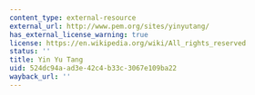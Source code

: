 ```yaml
---
content_type: external-resource
external_url: http://www.pem.org/sites/yinyutang/
has_external_license_warning: true
license: https://en.wikipedia.org/wiki/All_rights_reserved
status: ''
title: Yin Yu Tang
uid: 524dc94a-ad3e-42c4-b33c-3067e109ba22
wayback_url: ''
---
```

